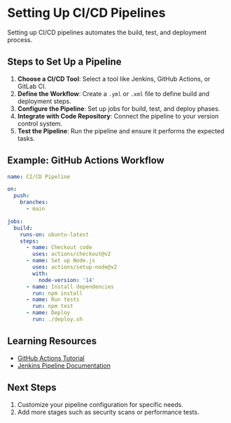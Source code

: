 # Setting Up CI/CD Pipelines

Setting up CI/CD pipelines automates the build, test, and deployment process.

## Steps to Set Up a Pipeline
1. **Choose a CI/CD Tool**: Select a tool like Jenkins, GitHub Actions, or GitLab CI.
2. **Define the Workflow**: Create a `.yml` or `.xml` file to define build and deployment steps.
3. **Configure the Pipeline**: Set up jobs for build, test, and deploy phases.
4. **Integrate with Code Repository**: Connect the pipeline to your version control system.
5. **Test the Pipeline**: Run the pipeline and ensure it performs the expected tasks.

## Example: GitHub Actions Workflow
```yaml
name: CI/CD Pipeline

on:
  push:
    branches:
      - main

jobs:
  build:
    runs-on: ubuntu-latest
    steps:
      - name: Checkout code
        uses: actions/checkout@v2
      - name: Set up Node.js
        uses: actions/setup-node@v2
        with:
          node-version: '14'
      - name: Install dependencies
        run: npm install
      - name: Run tests
        run: npm test
      - name: Deploy
        run: ./deploy.sh
```

## Learning Resources

- [GitHub Actions Tutorial](https://docs.github.com/en/actions/learn-github-actions)
- [Jenkins Pipeline Documentation](https://www.jenkins.io/doc/book/pipeline/)

## Next Steps

1. Customize your pipeline configuration for specific needs.
2. Add more stages such as security scans or performance tests.

